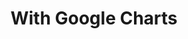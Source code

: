 ---
layout: project
title: With Google Charts
tagline: Remote JavaScript 
project: creating-viz
project_order: 7
---
